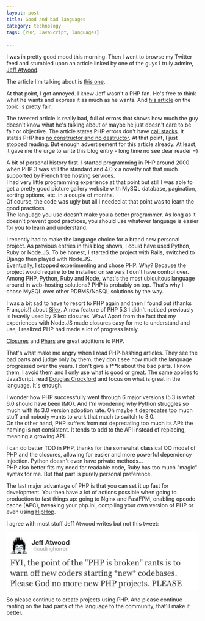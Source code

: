 ```yaml
---
layout: post
title: Good and bad languages 
category: technology
tags: [PHP, JavaScript, languages]

---
```

I was in pretty good mood this morning. Then I went to browse my Twitter feed and stumbled upon an article linked by one of the guys I truly admire, [Jeff Atwood](http://www.codinghorror.com/).

The article I'm talking about is [this one](http://me.veekun.com/blog/2012/04/09/php-a-fractal-of-bad-design/).

At that point, I got annoyed. I knew Jeff wasn't a PHP fan. He's free to think what he wants and express it as much as he wants. And [his article](http://www.codinghorror.com/blog/2008/05/php-sucks-but-it-doesnt-matter.html) on the topic is pretty fair.

The tweeted article is really bad, full of errors that shows how much the guy doesn't know what he's talking about or maybe he just doesn't care to be fair or objective. The article states PHP errors don't have [call stacks](http://php.net/manual/en/exception.gettraceasstring.php). It states PHP has [no constructor and no destructor](http://php.net/manual/en/language.oop5.decon.php). At that point, I just stopped reading. But enough advertisement for this article already. At least, it gave me the urge to write this blog entry - long time no see dear reader =)

A bit of personal history first. I started programming in PHP around 2000 when PHP 3 was still the standard and 4.0.x a novelty not that much supported by French free hosting services.  
I had very little programming experience at that point but still I was able to get a pretty good picture gallery website with MySQL database, pagination, sorting options, etc. in a couple of months.  
Of course, the code was ugly but all I needed at that point was to learn the good practices.  
The language you use doesn't make you a better programmer. As long as it doesn't prevent good practices, you should use whatever language is easier for you to learn and understand.

I recently had to make the language choice for a brand new personal project. As previous entries in this blog shows, I could have used Python, Ruby or Node.JS. To be honest, I started the project with Rails, switched to Django then played with Node.JS.  
Eventually, I stopped experimenting and chose PHP. Why? Because the project would require to be installed on servers I don't have control over. Among PHP, Python, Ruby and Node, what's the most ubiquitous language around in web-hosting solutions? PHP is probably on top. That's why I chose MySQL over other RDBMS/NoSQL solutions by the way.

I was a bit sad to have to resort to PHP again and then I found out (thanks François!) about [Silex](http://silex.sensiolabs.org/). A new feature of PHP 5.3 I didn't noticed previously is heavily used by Silex: closures. Wow! Apart from the fact that my experiences with Node.JS made closures easy for me to understand and use, I realized PHP had made a lot of progress lately.

[Closures](http://php.net/manual/en/class.closure.php) and [Phars](http://www.php.net/manual/en/intro.phar.php) are great additions to PHP.

That's what make me angry when I read PHP-bashing articles. They see the bad parts and judge only by them, they don't see how much the language progressed over the years. I don't give a f**k about the bad parts. I know them, I avoid them and I only use what is good or great. The same applies to JavaScript, read [Douglas Crockford](http://www.amazon.com/JavaScript-Good-Parts-Douglas-Crockford/dp/0596517742) and focus on what is great in the language. It's enough.

I wonder how PHP successfully went through 6 major versions (5.3 is what 6.0 should have been IMO). And I'm wondering why Python struggles so much with its 3.0 version adoption rate. Oh maybe it deprecates too much stuff and nobody wants to work that much to switch to 3.0.  
On the other hand, PHP suffers from not deprecating too much its API: the naming is not consistent. It tends to add to the API instead of replacing, meaning a growing API.

I can do better TDD in PHP, thanks for the somewhat classical OO model of PHP and the closures, allowing for easier and more powerful dependency injection. Python doesn't even have private methods...  
PHP also better fits my need for readable code, Ruby has too much "magic" syntax for me. But that part is purely personal preference.

The last major advantage of PHP is that you can set it up fast for development. You then have a lot of actions possible when going to production to fast things up: going to Nginx and FastFPM, enabling opcode cache (APC), tweaking your php.ini, compiling your own version of PHP or even using [HipHop](https://github.com/facebook/hiphop-php/).

I agree with most stuff Jeff Atwood writes but not this tweet:

![image](/img/technology/2012-04-10-good-and-bad-languages/jeff_atwood_tweet.png.jpg)

So please continue to create projects using PHP. And please continue ranting on the bad parts of the language to the community, that'll make it better.


